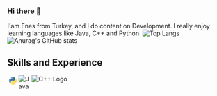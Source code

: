 ### Hi there 👋

I'am Enes from Turkey, and I do content on Development. I really enjoy learning languages like Java, C++ and Python.
![Top Langs](https://github-readme-stats.vercel.app/api/top-langs/?username=Reines5&theme=tokyonight)
![Anurag's GitHub stats](https://github-readme-stats.vercel.app/api?username=Reines5&theme=dark&show_icons=true)

## Skills and Experience

<img align="left" alt="Python" width="26px" src="https://raw.githubusercontent.com/github/explore/cebd63002168a05a6a642f309227eefeccd92950/topics/python/python.png" />
<img src="https://raw.githubusercontent.com/isocpp/logos/master/cpp_logo.png" alt="C++ Logo" width="26" />
<img align="left" alt="Java" width="30px" src="https://cdn-icons-png.flaticon.com/512/143/143687.png" />
